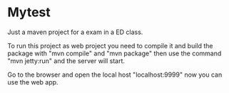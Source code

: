 # Mytest

Just a maven project for a exam in a ED class.

To run this project as web project you need to compile it and build the package with "mvn compile" and "mvn package" then use the command "mvn jetty:run" and the server will start. 

Go to the browser and open the local host "localhost:9999" now you can use the web app.


